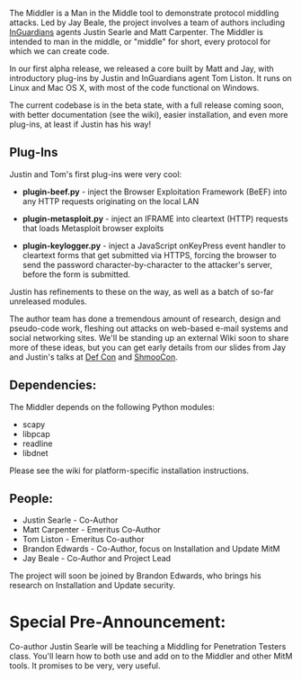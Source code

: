 The Middler is a Man in the Middle tool to demonstrate protocol middling attacks.  Led by Jay Beale, the project involves a team of authors including [InGuardians](http://www.inguardians.com) agents Justin Searle and Matt Carpenter.  The Middler is intended to man in the middle, or "middle" for short, every protocol for which we can create code.

In our first alpha release, we released a core built by Matt and Jay, with introductory plug-ins by Justin and InGuardians agent Tom Liston.  It runs on Linux and Mac OS X, with most of the code functional on Windows.

The current codebase is in the beta state, with a full release coming soon, with better documentation (see the wiki), easier installation, and even more plug-ins, at least if Justin has his way!

## Plug-Ins ##

Justin and Tom's first plug-ins were very cool:

  * **plugin-beef.py** - inject the Browser Exploitation Framework (BeEF) into any HTTP requests originating on the local LAN

  * **plugin-metasploit.py** - inject an IFRAME into cleartext (HTTP) requests that loads Metasploit browser exploits

  * **plugin-keylogger.py** - inject a JavaScript onKeyPress event handler to cleartext forms that get submitted via HTTPS, forcing the browser to send the password character-by-character to the attacker's server, before the form is submitted.

Justin has refinements to these on the way, as well as a batch of so-far unreleased modules.

The author team has done a tremendous amount of research, design and pseudo-code work, fleshing out attacks on web-based e-mail systems and social networking sites.  We'll be standing up an external Wiki soon to share more of these ideas, but you can get early details from our slides from Jay and Justin's talks at [Def Con](http://www.defcon.org) and [ShmooCon](http://www.shmoocon.com).

## Dependencies: ##

The Middler depends on the following Python modules:

  * scapy
  * libpcap
  * readline
  * libdnet

Please see the wiki for platform-specific installation instructions.


## People: ##

  * Justin Searle - Co-Author
  * Matt Carpenter - Emeritus Co-Author
  * Tom Liston - Emeritus Co-author
  * Brandon Edwards - Co-Author, focus on Installation and Update MitM
  * Jay Beale - Co-Author and Project Lead

The project will soon be joined by Brandon Edwards, who brings his research on Installation and Update security.


# Special Pre-Announcement: #

Co-author Justin Searle will be teaching a Middling for Penetration Testers class.  You'll learn how to both use and add on to the Middler and other MitM tools.  It promises to be very, very useful.
